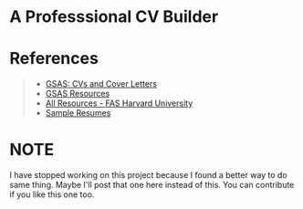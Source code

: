 # A Professsional CV Builder

# References
>- [GSAS: CVs and Cover Letters](https://hwpi.harvard.edu/files/ocs/files/gsas-cvs-and-cover-letters.pdf)
>- [GSAS Resources](https://careerservices.fas.harvard.edu/resources/?shared_category=student&ctag[]=resume-cv-cover-letter-templates)
> - [All Resources - FAS Harvard University](https://careerservices.fas.harvard.edu/channels/create-a-resume-cv-or-cover-letter/)
>- [Sample Resumes](https://cdn.uconnectlabs.com/wp-content/uploads/sites/123/2021/08/sampe-resumes-capd.pdf)


# NOTE
I have stopped working on this project because I found a better way to do same thing. Maybe I'll post that one here instead of this. You can contribute if you like this one too. 